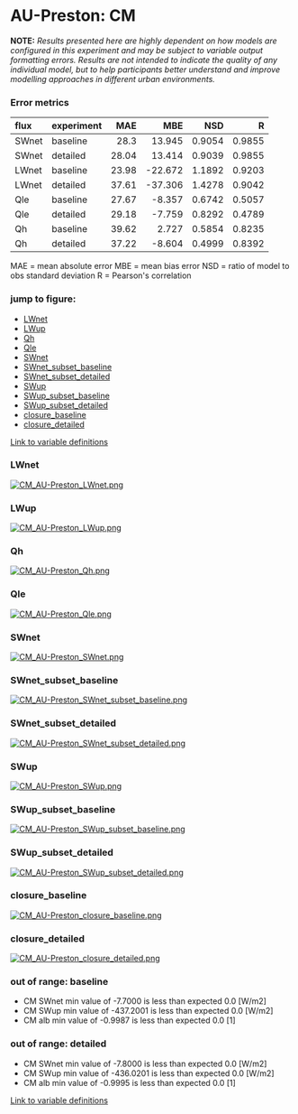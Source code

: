 # AU-Preston: CM

**NOTE:** *Results presented here are highly dependent on how models are configured in this experiment and may be subject to variable output formatting errors. Results are not intended to indicate the quality of any individual model, but to help participants better understand and improve modelling approaches in different urban environments.*

### Error metrics

| flux   | experiment   |   MAE |     MBE |    NSD |      R |
|:-------|:-------------|------:|--------:|-------:|-------:|
| SWnet  | baseline     | 28.3  |  13.945 | 0.9054 | 0.9855 |
| SWnet  | detailed     | 28.04 |  13.414 | 0.9039 | 0.9855 |
| LWnet  | baseline     | 23.98 | -22.672 | 1.1892 | 0.9203 |
| LWnet  | detailed     | 37.61 | -37.306 | 1.4278 | 0.9042 |
| Qle    | baseline     | 27.67 |  -8.357 | 0.6742 | 0.5057 |
| Qle    | detailed     | 29.18 |  -7.759 | 0.8292 | 0.4789 |
| Qh     | baseline     | 39.62 |   2.727 | 0.5854 | 0.8235 |
| Qh     | detailed     | 37.22 |  -8.604 | 0.4999 | 0.8392 |

MAE = mean absolute error
MBE = mean bias error
NSD = ratio of model to obs standard deviation
R = Pearson's correlation

### jump to figure:
 - [LWnet](#lwnet)
 - [LWup](#lwup)
 - [Qh](#qh)
 - [Qle](#qle)
 - [SWnet](#swnet)
 - [SWnet_subset_baseline](#swnet_subset_baseline)
 - [SWnet_subset_detailed](#swnet_subset_detailed)
 - [SWup](#swup)
 - [SWup_subset_baseline](#swup_subset_baseline)
 - [SWup_subset_detailed](#swup_subset_detailed)
 - [closure_baseline](#closure_baseline)
 - [closure_detailed](#closure_detailed)

[Link to variable definitions](variable_definitions.md)

### <a name="lwnet"></a>LWnet
[![CM_AU-Preston_LWnet.png](CM_AU-Preston_LWnet.png)](CM_AU-Preston_LWnet.png)

### <a name="lwup"></a>LWup
[![CM_AU-Preston_LWup.png](CM_AU-Preston_LWup.png)](CM_AU-Preston_LWup.png)

### <a name="qh"></a>Qh
[![CM_AU-Preston_Qh.png](CM_AU-Preston_Qh.png)](CM_AU-Preston_Qh.png)

### <a name="qle"></a>Qle
[![CM_AU-Preston_Qle.png](CM_AU-Preston_Qle.png)](CM_AU-Preston_Qle.png)

### <a name="swnet"></a>SWnet
[![CM_AU-Preston_SWnet.png](CM_AU-Preston_SWnet.png)](CM_AU-Preston_SWnet.png)

### <a name="swnet_subset_baseline"></a>SWnet_subset_baseline
[![CM_AU-Preston_SWnet_subset_baseline.png](CM_AU-Preston_SWnet_subset_baseline.png)](CM_AU-Preston_SWnet_subset_baseline.png)

### <a name="swnet_subset_detailed"></a>SWnet_subset_detailed
[![CM_AU-Preston_SWnet_subset_detailed.png](CM_AU-Preston_SWnet_subset_detailed.png)](CM_AU-Preston_SWnet_subset_detailed.png)

### <a name="swup"></a>SWup
[![CM_AU-Preston_SWup.png](CM_AU-Preston_SWup.png)](CM_AU-Preston_SWup.png)

### <a name="swup_subset_baseline"></a>SWup_subset_baseline
[![CM_AU-Preston_SWup_subset_baseline.png](CM_AU-Preston_SWup_subset_baseline.png)](CM_AU-Preston_SWup_subset_baseline.png)

### <a name="swup_subset_detailed"></a>SWup_subset_detailed
[![CM_AU-Preston_SWup_subset_detailed.png](CM_AU-Preston_SWup_subset_detailed.png)](CM_AU-Preston_SWup_subset_detailed.png)

### <a name="closure_baseline"></a>closure_baseline
[![CM_AU-Preston_closure_baseline.png](CM_AU-Preston_closure_baseline.png)](CM_AU-Preston_closure_baseline.png)

### <a name="closure_detailed"></a>closure_detailed
[![CM_AU-Preston_closure_detailed.png](CM_AU-Preston_closure_detailed.png)](CM_AU-Preston_closure_detailed.png)

### out of range: baseline

 - CM SWnet min value of -7.7000 is less than expected 0.0 [W/m2]
 - CM SWup min value of -437.2001 is less than expected 0.0 [W/m2]
 - CM alb min value of -0.9987 is less than expected 0.0 [1]

### out of range: detailed

 - CM SWnet min value of -7.8000 is less than expected 0.0 [W/m2]
 - CM SWup min value of -436.0201 is less than expected 0.0 [W/m2]
 - CM alb min value of -0.9995 is less than expected 0.0 [1]


[Link to variable definitions](variable_definitions.md)

